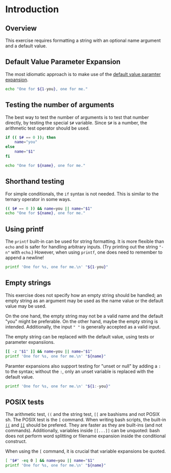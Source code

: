 # Introduction

## Overview

This exercise requires formatting a string with an optional name argument and a default value.

## Default Value Parameter Expansion

The most idiomatic approach is to make use of the [default value paramter expansion][default-value].

```bash
echo "One for ${1-you}, one for me."
```

## Testing the number of arguments

The best way to test the number of arguments is to test that number directly, by testing the special `$#` variable.
Since `$#` is a number, the arithmetic test operator should be used.

```bash
if (( $# == 0 )); then
    name="you"
else
    name="$1"
fi

echo "One for ${name}, one for me."
```

## Shorthand testing

For simple conditionals, the `if` syntax is not needed.
This is similar to the ternary operator in some ways.

```bash
(( $# == 0 )) && name=you || name="$1"
echo "One for ${name}, one for me."
```

## Using printf

The `printf` built-in can be used for string formatting.
It is more flexible than `echo` and is safer for handling arbitrary inputs.
(Try printing out the string `"-n"` with `echo`.)
However, when using `printf`, one does need to remember to append a newline!

```bash
printf 'One for %s, one for me.\n' "${1-you}"
```

## Empty strings

This exercise does not specify how an empty string should be handled; an empty string as an argument may be used as the name value or the default value may be used.

On the one hand, the empty string may not be a valid name and the default "you" might be preferable.
On the other hand, maybe the empty string is intended.
Additionally, the input `" "` is generally accepted as a valid input.

The empty string can be replaced with the default value, using tests or parameter expansiions.

```bash
[[ -z "$1" ]] && name=you || name="$1"
printf 'One for %s, one for me.\n' "${name}"
```

Paramter expansions also support testing for "unset or null" by adding a `:` to the syntax; without the `:`, only an unset variable is replaced with the default value.

```bash
printf 'One for %s, one for me.\n' "${1:-you}"
```

## POSIX tests

The arithmetic test, `((` and the string test, `[[` are bashisms and not POSIX sh.
The POSIX test is the `[` command.
When writing bash scripts, the built-in [`((`][arithmetic] and [`[[`][conditional] should be prefered.
They are faster as they are built-ins (and not commands).
Additionally, variables inside `[[...]]` can be unquoted: bash does not perform word splitting or filename expansion inside the conditional construct.

When using the `[` command, it is crucial that variable expansions be quoted.

```bash
[ "$#" -eq 0 ] && name=you || name="$1"
printf 'One for %s, one for me.\n' "${name}"
```

[arithmetic]: https://wiki.bash-hackers.org/syntax/ccmd/arithmetic_eval
[conditional]: https://wiki.bash-hackers.org/syntax/ccmd/conditional_expression
[default-value]: https://wiki.bash-hackers.org/syntax/pe#use_a_default_value
